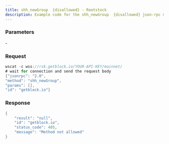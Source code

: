 ```yaml
---
title: shh_newGroup  {disallowed} - Rootstock
description: Example code for the shh_newGroup  {disallowed} json-rpc method. Сomplete guide on how to use shh_newGroup  {disallowed} json-rpc in GetBlock.io Web3 documentation.
---
```


### Parameters


\-

### Request

``` java
wscat -c wss://rsk.getblock.io/YOUR-API-KEY/mainnet/ 
# wait for connection and send the request body 
{"jsonrpc": "2.0",
"method": "shh_newGroup",
"params": [],
"id": "getblock.io"}
```

###  Response

``` java
{
    "result": "null",
    "id": "getblock.io",
    "status_code": 405,
    "message": "Method not allowed"
}
```

